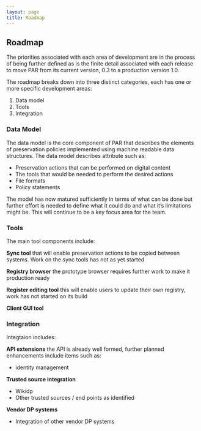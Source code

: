 ```yaml
---
layout: page
title: Roadmap
---
```


## Roadmap
The priorities associated with each area of development are in the process of being further defined as is the finite detail associated with each release to move PAR from its current version, 0.3 to a production version 1.0.

The roadmap breaks down into three distinct categories, each has one or more specific development areas:

1. Data model
2. Tools
3. Integration

### Data Model
The data model is the core component of PAR that describes the elements of preservation policies implemented using machine readable data structures. The data model describes attribute such as:
* Preservation actions that can be performed on digital content
* The tools that would be needed to perform the desired actions
* File formats
* Policy statements

The model has now matured sufficiently in terms of what can be done but further effort is needed to define what it could do and what it’s limitations might be. This will continue to be a key focus area for the team.

### Tools
The main tool components include: 

**Sync tool** that will enable preservation actions to be copied between systems. Work on the sync tools has not as yet started

**Registry browser** the prototype browser requires further work to make it production ready

**Register editing tool** this will enable users to update their own registry, work has not started on its build 

**Client GUI tool**

### Integration
Integtaion includes:

**API extensions** the API is already well formed, further planned enhancements include items such as:
* identity management

**Trusted source integration**
* Wikidp
* Other trusted sources / end points as identified

**Vendor DP systems**
* Integration of other vendor DP systems
